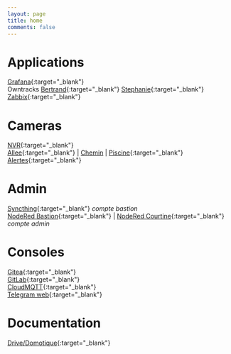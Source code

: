 ```yaml
---
layout: page
title: home
comments: false
---
```


# Applications

[Grafana](http://192.168.1.250/grafana/){:target="_blank"}  
Owntracks [Bertrand](http://192.168.1.249/map/?trackerID=Be){:target="_blank"} [Stephanie](http://192.168.1.249/map/?trackerID=St){:target="_blank"}  
[Zabbix](http://192.168.1.250/zabbix/){:target="_blank"}


# Cameras
[NVR](http://192.168.1.199/){:target="_blank"}  
[Allee](rtsp://admin:admin@192.168.1.200/live0.264){:target="_blank"} | [Chemin](rtsp://admin:admin@192.168.1.201/live0.264) | [Piscine](rtsp://admin:admin@192.168.1.202/live0.264){:target="_blank"}  
[Alertes](http://192.168.1.249/securite/index.php){:target="_blank"}

# Admin
[Syncthing](http://192.168.1.249/syncthing/){:target="_blank"} *compte bastion*  
[NodeRed Bastion](http://192.168.1.249:1880/){:target="_blank"} | [NodeRed Courtine](http://192.168.1.250:1880/){:target="_blank"} *compte admin*  

# Consoles
[Gitea](http://192.168.1.250/git/){:target="_blank"}  
[GitLab](https://gitlab.com/Fyjet){:target="_blank"}  
[CloudMQTT](https://customer.cloudmqtt.com/instance/46378/sso){:target="_blank"}  
[Telegram web](https://web.telegram.org/){:target="_blank"}  

# Documentation
[Drive/Domotique](https://drive.google.com/drive/folders/1F5mXB3E5m_qfsEgJP_NTMA3K0nDuI6Pm){:target="_blank"}  